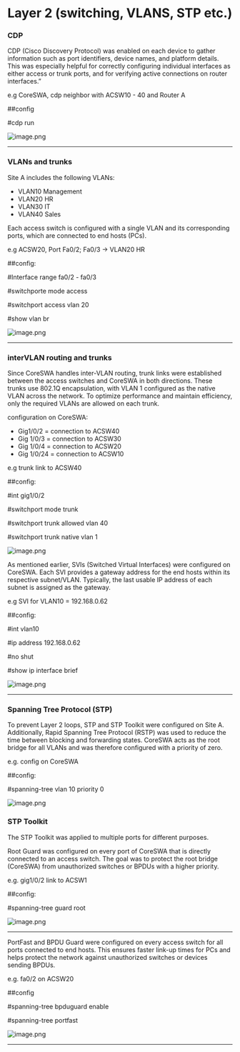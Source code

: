 # Layer 2 (switching, VLANS, STP etc.)

### **CDP**

CDP (Cisco Discovery Protocol) was enabled on each device to gather information such as port identifiers, device names, and platform details. This was especially helpful for correctly configuring individual interfaces as either access or trunk ports, and for verifying active connections on router interfaces.”

e.g CoreSWA, cdp neighbor with ACSW10 - 40 and Router A

##config

#cdp run

![image.png](Layer%202%20(switching,%20VLANS,%20STP%20etc%20)%20231d3c5524b680a7b4d3e6c658a884c5/image.png)

---

### **VLANs and trunks**

Site A includes the following VLANs:

- VLAN10 Management
- VLAN20 HR
- VLAN30 IT
- VLAN40 Sales

Each access switch is configured with a single VLAN and its corresponding ports, which are connected to end hosts (PCs).

e.g ACSW20, Port Fa0/2; Fa0/3 → VLAN20 HR

##config:

#Interface range fa0/2 - fa0/3

#switchporte mode access

#switchport access vlan 20

#show vlan br

![image.png](Layer%202%20(switching,%20VLANS,%20STP%20etc%20)%20231d3c5524b680a7b4d3e6c658a884c5/image%201.png)

---

### **interVLAN routing and trunks**

Since CoreSWA handles inter-VLAN routing, trunk links were established between the access switches and CoreSWA in both directions. These trunks use 802.1Q encapsulation, with VLAN 1 configured as the native VLAN across the network. To optimize performance and maintain efficiency, only the required VLANs are allowed on each trunk.

configuration on CoreSWA:

- Gig1/0/2 = connection to ACSW40
- Gig 1/0/3 = connection to ACSW30
- Gig 1/0/4 = connection to ACSW20
- Gig 1/0/24 = connection to ACSW10

e.g trunk link to ACSW40

##config:

#int gig1/0/2

#switchport mode trunk

#switchport trunk allowed vlan 40

#switchport trunk native vlan 1

![image.png](Layer%202%20(switching,%20VLANS,%20STP%20etc%20)%20231d3c5524b680a7b4d3e6c658a884c5/image%202.png)

As mentioned earlier, SVIs (Switched Virtual Interfaces) were configured on CoreSWA. Each SVI provides a gateway address for the end hosts within its respective subnet/VLAN. Typically, the last usable IP address of each subnet is assigned as the gateway.

e.g SVI for VLAN10 = 192.168.0.62

##config:

#int vlan10

#ip address 192.168.0.62

#no shut

#show ip interface brief

![image.png](Layer%202%20(switching,%20VLANS,%20STP%20etc%20)%20231d3c5524b680a7b4d3e6c658a884c5/image%203.png)

---

### **Spanning Tree Protocol (STP)**

To prevent Layer 2 loops, STP and STP Toolkit were configured on Site A. Additionally, Rapid Spanning Tree Protocol (RSTP) was used to reduce the time between blocking and forwarding states. CoreSWA acts as the root bridge for all VLANs and was therefore configured with a priority of zero.

e.g. config on CoreSWA

##config:

#spanning-tree vlan 10 priority 0

![image.png](Layer%202%20(switching,%20VLANS,%20STP%20etc%20)%20231d3c5524b680a7b4d3e6c658a884c5/image%204.png)

### **STP Toolkit**

The STP Toolkit was applied to multiple ports for different purposes.

Root Guard was configured on every port of CoreSWA that is directly connected to an access switch. The goal was to protect the root bridge (CoreSWA) from unauthorized switches or BPDUs with a higher priority.

e.g. gig1/0/2 link to ACSW1

##config:

#spanning-tree guard root

![image.png](Layer%202%20(switching,%20VLANS,%20STP%20etc%20)%20231d3c5524b680a7b4d3e6c658a884c5/image%205.png)

---

PortFast and BPDU Guard were configured on every access switch for all ports connected to end hosts. This ensures faster link-up times for PCs and helps protect the network against unauthorized switches or devices sending BPDUs.

e.g. fa0/2 on ACSW20

##config

#spanning-tree bpduguard enable

#spanning-tree portfast

![image.png](Layer%202%20(switching,%20VLANS,%20STP%20etc%20)%20231d3c5524b680a7b4d3e6c658a884c5/image%206.png)

---